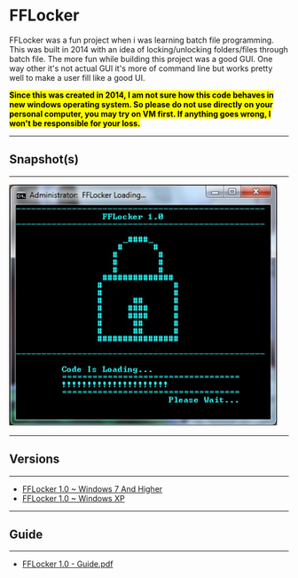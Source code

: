 # FFLocker

FFLocker was a fun project when i was learning batch file programming. This was built in 2014 with an idea of locking/unlocking folders/files through batch file. The more fun while building this project was a good GUI. One way other it's not actual GUI it's more of command line but works pretty well to make a user fill like a good UI.

<mark>**Since this was created in 2014, I am not sure how this code behaves in new windows operating system. So please do not use directly on your personal computer, you may try on VM first. If anything goes wrong, I won't be responsible for your loss.**</mark>

---
## Snapshot(s)
---

![FFLocker 1.0](_resources/FFLocker-1.0-main-the-mova.jpg)

---
## Versions
---
- [FFLocker 1.0 ~ Windows 7 And Higher](/setup/FFLocker%201.0%20-%20Win7.bat)
- [FFLocker 1.0 ~ Windows XP](/setup/FFLocker%20Codes-XP.bat)

---
## Guide
---

- [FFLocker 1.0 - Guide.pdf](_resources/FFLocker%201.0%20-%20Guide.pdf)
